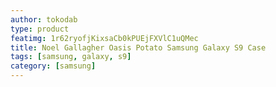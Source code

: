 ```yaml
---
author: tokodab
type: product
featimg: 1r62ryofjKixsaCb0kPUEjFXVlC1uQMec
title: Noel Gallagher Oasis Potato Samsung Galaxy S9 Case
tags: [samsung, galaxy, s9]
category: [samsung]
---
```

